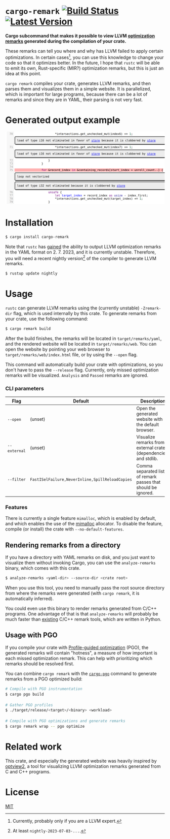 # `cargo-remark` [![Build Status]][actions] [![Latest Version]][crates.io]

[Build Status]: https://github.com/kobzol/cargo-remark/actions/workflows/check.yml/badge.svg
[actions]: https://github.com/kobzol/cargo-remark/actions?query=branch%3Amain
[Latest Version]: https://img.shields.io/crates/v/cargo-remark.svg
[crates.io]: https://crates.io/crates/cargo-remark

**Cargo subcommand that makes it possible to view LLVM [optimization remarks](https://llvm.org/docs/Remarks.html)
generated during the compilation of your crate.**

These remarks can tell you where and why has LLVM failed to apply certain optimizations. In certain cases[^1], you can use
this knowledge to change your code so that it optimizes better. In the future, I hope that `rustc` will be able to emit
its own, Rust-specific (MIR?) optimization remarks, but this is just an idea at this point.

[^1]: Currently, probably only if you are a LLVM expert.

`cargo remark` compiles your crate, generates LLVM remarks, and then parses them and visualizes them in a simple website.
It is parallelized, which is important for large programs, because there can be a lot of remarks and since they are in 
YAML, their parsing is not very fast.

# Generated output example
![Screenshot of a set of visualized remarks on top of Rust source code](docs/remarks.png)

# Installation
```bash
$ cargo install cargo-remark
```

Note that `rustc` has [gained](https://github.com/rust-lang/rust/pull/113040) the ability to output LLVM optimization
remarks in the YAML format on 2. 7. 2023, and it is currently unstable. Therefore, you will need a recent nightly
version[^2] of the compiler to generate LLVM remarks.
```bash
$ rustup update nightly
```

[^2]: At least `nightly-2023-07-03-...`.

# Usage
`rustc` can generate LLVM remarks using the (currently unstable) `-Zremark-dir` flag, which is used internally by this
crate. To generate remarks from your crate, use the following command:
```bash
$ cargo remark build
```

After the build finishes, the remarks will be located in `target/remarks/yaml`, and the rendered website will be located
in `target/remarks/web`. You can open the website by pointing your web browser to `target/remarks/web/index.html` file,
or by using the `--open` flag.

This command will automatically build your crate with optimizations, so you don't have to pass the `--release` flag.
Currently, only missed optimization remarks will be visualized. `Analysis` and `Passed` remarks are ignored.

### CLI parameters
| **Flag**     | **Default**                                     | **Description**                                                   |
|--------------|-------------------------------------------------|-------------------------------------------------------------------|
| `--open`     | (unset)                                         | Open the generated website with the default browser.              |
| `--external` | (unset)                                         | Visualize remarks from external crates (dependencies) and stdlib. |
| `--filter`   | `FastISelFailure,NeverInline,SpillReloadCopies` | Comma separated list of remark passes that should be ignored.     |

### Features
There is currently a single feature `mimalloc`, which is enabled by default, and which enables the use of the
[mimalloc](https://docs.rs/mimalloc/latest/mimalloc/) allocator. To disable the feature, compile (or install) the crate
with `--no-default-features`.

## Rendering remarks from a directory
If you have a directory with YAML remarks on disk, and you just want to visualize them without invoking Cargo, you can
use the `analyze-remarks` binary, which comes with this crate.

```bash
$ analyze-remarks <yaml-dir> --source-dir <crate root>
```

When you use this tool, you need to manually pass the root source directory from where the remarks were generated
(with `cargo remark`, it is automatically inferred).

You could even use this binary to render remarks generated from C/C++ programs. One advantage of that is that `analyze-remarks`
will probably be much faster than [existing](https://github.com/OfekShilon/optview2) C/C++ remark tools, which are written
in Python.

## Usage with PGO
If you compile your crate with [Profile-guided optimization](https://doc.rust-lang.org/rustc/profile-guided-optimization.html)
(PGO), the generated remarks will contain "hotness", a measure of how important is each missed optimization remark. This
can help with prioritizing which remarks should be resolved first.

You can combine `cargo remark` with the [`cargo-pgo`](https://github.com/Kobzol/cargo-pgo) command to generate remarks
from a PGO optimized build:
```bash
# Compile with PGO instrumentation
$ cargo pgo build

# Gather PGO profiles
$ ./target/release/<target>/<binary> <workload>

# Compile with PGO optimizations and generate remarks
$ cargo remark wrap -- pgo optimize
```

# Related work
This crate, and especially the generated website was heavily inspired by [optview2](https://github.com/OfekShilon/optview2),
a tool for visualizing LLVM optimization remarks generated from C and C++ programs.

# License
[MIT](LICENSE)
